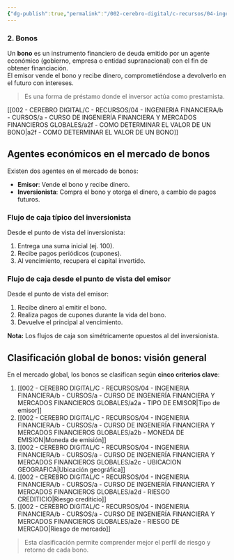 ```yaml
---
{"dg-publish":true,"permalink":"/002-cerebro-digital/c-recursos/04-ingenieria-financiera/b-cursos/a-curso-de-ingenieria-financiera-y-mercados-financieros-globales/a2-bonos/"}
---
```


### **2. Bonos**
Un **bono** es un instrumento financiero de deuda emitido por un agente económico (gobierno, empresa o entidad supranacional) con el fin de obtener financiación.  
El emisor vende el bono y recibe dinero, comprometiéndose a devolverlo en el futuro con intereses.

> Es una forma de préstamo donde el inversor actúa como prestamista.

[[002 - CEREBRO DIGITAL/C - RECURSOS/04 - INGENIERIA FINANCIERA/b - CURSOS/a -  CURSO DE INGENIERÍA FINANCIERA Y MERCADOS FINANCIEROS GLOBALES/a2f - COMO DETERMINAR EL VALOR DE UN BONO\|a2f - COMO DETERMINAR EL VALOR DE UN BONO]]
## Agentes económicos en el mercado de bonos

Existen dos agentes en el mercado de bonos:
- **Emisor**: Vende el bono y recibe dinero.
- **Inversionista**: Compra el bono y otorga el dinero, a cambio de pagos futuros.

### Flujo de caja típico del inversionista

Desde el punto de vista del inversionista:
1. Entrega una suma inicial (ej. 100).
2. Recibe pagos periódicos (cupones).
3. Al vencimiento, recupera el capital invertido.

### Flujo de caja desde el punto de vista del emisor

Desde el punto de vista del emisor:
1. Recibe dinero al emitir el bono.
2. Realiza pagos de cupones durante la vida del bono.
3. Devuelve el principal al vencimiento.

**Nota:** Los flujos de caja son simétricamente opuestos al del inversionista.

## Clasificación global de bonos: visión general
En el mercado global, los bonos se clasifican según **cinco criterios clave**:
1. [[002 - CEREBRO DIGITAL/C - RECURSOS/04 - INGENIERIA FINANCIERA/b - CURSOS/a -  CURSO DE INGENIERÍA FINANCIERA Y MERCADOS FINANCIEROS GLOBALES/a2a - TIPO DE EMISOR\|Tipo de emisor]]  
2. [[002 - CEREBRO DIGITAL/C - RECURSOS/04 - INGENIERIA FINANCIERA/b - CURSOS/a -  CURSO DE INGENIERÍA FINANCIERA Y MERCADOS FINANCIEROS GLOBALES/a2b - MONEDA DE EMISION\|Moneda de emisión]]  
3. [[002 - CEREBRO DIGITAL/C - RECURSOS/04 - INGENIERIA FINANCIERA/b - CURSOS/a -  CURSO DE INGENIERÍA FINANCIERA Y MERCADOS FINANCIEROS GLOBALES/a2c - UBICACION GEOGRAFICA\|Ubicación geográfica]]  
4. [[002 - CEREBRO DIGITAL/C - RECURSOS/04 - INGENIERIA FINANCIERA/b - CURSOS/a -  CURSO DE INGENIERÍA FINANCIERA Y MERCADOS FINANCIEROS GLOBALES/a2d - RIESGO CREDITICIO\|Riesgo crediticio]]  
5. [[002 - CEREBRO DIGITAL/C - RECURSOS/04 - INGENIERIA FINANCIERA/b - CURSOS/a -  CURSO DE INGENIERÍA FINANCIERA Y MERCADOS FINANCIEROS GLOBALES/a2e - RIESGO DE MERCADO\|Riesgo de mercado]]

>  Esta clasificación permite comprender mejor el perfil de riesgo y retorno de cada bono.